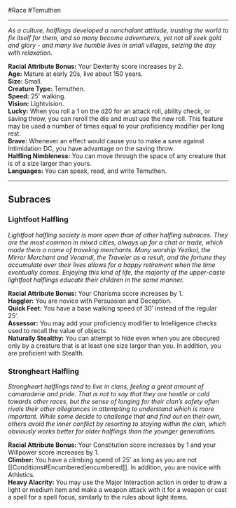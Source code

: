 #Race #Temuthen
- - -
_As a culture, halflings developed a nonchalant attitude, trusting the world to fix itself for them, and so many become adventurers, yet not all seek gold and glory - and many live humble lives in small villages, seizing the day with relaxation._
 
**Racial Attribute Bonus:** Your Dexterity score increases by 2.  
**Age:** Mature at early 20s, live about 150 years.  
**Size:** Small.  
**Creature Type:** Temuthen.  
**Speed:** 25' walking.  
**Vision:** Lightvision.  
**Lucky:** When you roll a 1 on the d20 for an attack roll, ability check, or saving throw, you can reroll the die and must use the new roll. This feature may be used a number of times equal to your proficiency modifier per long rest.  
**Brave:** Whenever an effect would cause you to make a save against Intimidation DC, you have advantage on the saving throw.  
**Halfling Nimbleness:** You can move through the space of any creature that is of a size larger than yours.  
**Languages:** You can speak, read, and write Temuthen.
- - -
## Subraces
### Lightfoot Halfling
 
_Lightfoot halfling society is more open than of other halfling subraces. They are the most common in mixed cities, always up for a chat or trade, which made them a name of traveling merchants. Many worship Yezikol, the Mirror Merchant and Venandi, the Traveler as a result, and the fortune they accumulate over their lives allows for a happy retirement when the time eventually comes. Enjoying this kind of life, the majority of the upper-caste lightfoot halflings educate their children in the same manner._
 
**Racial Attribute Bonus:** Your Charisma score increases by 1.  
**Haggler:** You are novice with Persuasion and Deception.  
**Quick Feet:** You have a base walking speed of 30’ instead of the regular 25’.  
**Assessor:** You may add your proficiency modifier to Intelligence checks used to recall the value of objects.  
**Naturally Stealthy:** You can attempt to hide even when you are obscured only by a creature that is at least one size larger than you. In addition, you are proficient with Stealth.
 
### Strongheart Halfling
 
_Strongheart halflings tend to live in clans, feeling a great amount of camaraderie and pride. That is not to say that they are hostile or cold towards other races, but the sense of longing for their clan’s safety often rivals their other allegiances in attempting to understand which is more important. While some decide to challenge that and find out on their own, others avoid the inner conflict by resorting to staying within the clan, which obviously works better for older halflings than the younger generations._
 
**Racial Attribute Bonus:** Your Constitution score increases by 1 and your Willpower score increases by 1.  
**Climber:** You have a climbing speed of 25' as long as you are not [[Conditions#Encumbered|encumbered]]. In addition, you are novice with Athletics.  
**Heavy Alacrity:** You may use the Major Interaction action in order to draw a light or medium item and make a weapon attack with it for a weapon or cast a spell for a spell focus, similarly to the rules about light items.